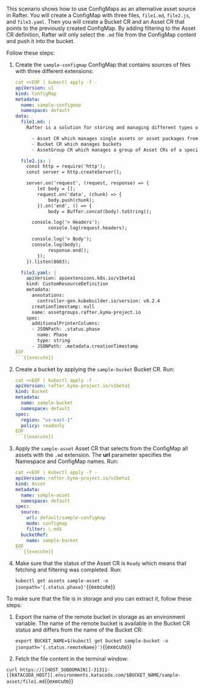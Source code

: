 This scenario shows how to use ConfigMaps as an alternative asset source in Rafter. You will create a ConfigMap with three files, `file1.md`, `file2.js`, and `file3.yaml`. Then you will create a Bucket CR and an Asset CR that points to the previously created ConfigMap. By adding filtering to the Asset CR definition, Rafter will only select the `.md` file from the ConfigMap content and push it into the bucket.

Follow these steps:

1. Create the `sample-configmap` ConfigMap that contains sources of files with three different extensions:

    ```yaml
    cat <<EOF | kubectl apply -f -
    apiVersion: v1
    kind: ConfigMap
    metadata:
      name: sample-configmap
      namespace: default
    data:
      file1.md: |
        Rafter is a solution for storing and managing different types of files called assets. It uses MinIO as object storage. The whole concept of Rafter relies on Kubernetes custom resources (CRs) managed by the Rafter Controller Manager. These CRs include:

          - Asset CR which manages single assets or asset packages from URLs or ConfigMaps
          - Bucket CR which manages buckets
          - AssetGroup CR which manages a group of Asset CRs of a specific type to make it easier to use and extract webhook information

      file2.js: |
        const http = require('http');
        const server = http.createServer();

        server.on('request', (request, response) => {
            let body = [];
            request.on('data', (chunk) => {
                body.push(chunk);
            }).on('end', () => {
                body = Buffer.concat(body).toString();

          console.log('> Headers');
                console.log(request.headers);

          console.log('> Body');
          console.log(body);
                response.end();
            });
        }).listen(8083);

      file3.yaml: |
        apiVersion: apiextensions.k8s.io/v1beta1
        kind: CustomResourceDefinition
        metadata:
          annotations:
            controller-gen.kubebuilder.io/version: v0.2.4
          creationTimestamp: null
          name: assetgroups.rafter.kyma-project.io
        spec:
          additionalPrinterColumns:
          - JSONPath: .status.phase
            name: Phase
            type: string
          - JSONPath: .metadata.creationTimestamp
    EOF
    ```{{execute}}

2. Create a bucket by applying the `sample-bucket` Bucket CR. Run:

    ```yaml
    cat <<EOF | kubectl apply -f -
    apiVersion: rafter.kyma-project.io/v1beta1
    kind: Bucket
    metadata:
      name: sample-bucket
      namespace: default
    spec:
      region: "us-east-1"
      policy: readonly
    EOF
    ```{{execute}}

3. Apply the `sample-asset` Asset CR that selects from the ConfigMap all assets with the `.md` extension. The **url** parameter specifies the Namespace and ConfigMap names. Run:

    ```yaml
    cat <<EOF | kubectl apply -f -
    apiVersion: rafter.kyma-project.io/v1beta1
    kind: Asset
    metadata:
      name: sample-asset
      namespace: default
    spec:
      source:
        url: default/sample-configmap
        mode: configmap
        filter: \.md$
      bucketRef:
        name: sample-bucket
    EOF
    ```{{execute}}

4. Make sure that the status of the Asset CR is `Ready` which means that fetching and filtering was completed. Run:

   `kubectl get assets sample-asset -o jsonpath='{.status.phase}'`{{execute}}

To make sure that the file is in storage and you can extract it, follow these steps:

1. Export the name of the remote bucket in storage as an environment variable. The name of the remote bucket is available in the Bucket CR status and differs from the name of the Bucket CR:

   `export BUCKET_NAME=$(kubectl get bucket sample-bucket -o jsonpath='{.status.remoteName}')`{{execute}}

2. Fetch the file content in the terminal window:

  `curl https://[[HOST_SUBDOMAIN]]-31311-[[KATACODA_HOST]].environments.katacoda.com/$BUCKET_NAME/sample-asset/file1.md`{{execute}}

